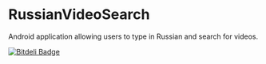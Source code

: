 # RussianVideoSearch
Android application allowing users to type in Russian and search for videos.


[![Bitdeli Badge](https://d2weczhvl823v0.cloudfront.net/IgorGanapolsky/russianvideosearch/trend.png)](https://bitdeli.com/free "Bitdeli Badge")

